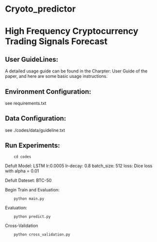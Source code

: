 # Cryoto_predictor

# High Frequency Cryptocurrency Trading Signals Forecast

## User GuideLines:
A detailed usage guide can be found in the Charpter: User Guide of the paper, and here are some basic usage instructions.

## Environment Configuration:
see requirements.txt

## Data Configuration:
see ./codes/data/guideline.txt

## Run Experiments:
        cd codes

Defult Model: LSTM lr:0.0005 lr-decay: 0.8 batch_size: 512 loss: Dice loss with alpha = 0.01

Defult Dateset: BTC-50

Begin Train and Evaluation:
        
        python main.py
        
Evaluation:

        python predict.py

Cross-Validation

        python cross_validation.py



